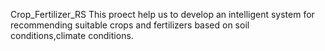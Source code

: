 Crop_Fertilizer_RS
 This proect help us to develop an intelligent system for recommending suitable crops and fertilizers based on soil conditions,climate conditions.
